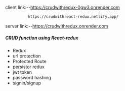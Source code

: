 client link:--https://crudwithredux-0gw3.onrender.com

              https://crudwithreact-redux.netlify.app/

server link:--https://crudwithredux.onrender.com
<h5>CRUD function using React-redux</h5>
<ul>
  <li>Redux</li>
  <li>url protection</li>
  <li>Protected Route</li>
  <li>persistor redux</li>
  <li>jwt token</li>
  <li>password hashing</li>
  <li>signin/signup</li>
</ul>
